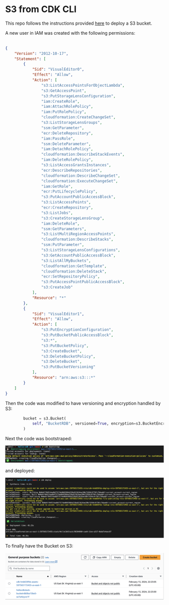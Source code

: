 # S3 from CDK CLI

This repo follows the instructions provided [here](https://docs.aws.amazon.com/cdk/v2/guide/hello_world.html) to deploy a S3 bucket.

A new user in IAM was created with the following permissions:

```json

{
	"Version": "2012-10-17",
	"Statement": [
		{
			"Sid": "VisualEditor0",
			"Effect": "Allow",
			"Action": [
				"s3:ListAccessPointsForObjectLambda",
				"s3:GetAccessPoint",
				"s3:PutStorageLensConfiguration",
				"iam:CreateRole",
				"iam:AttachRolePolicy",
				"iam:PutRolePolicy",
				"cloudformation:CreateChangeSet",
				"s3:ListStorageLensGroups",
				"ssm:GetParameter",
				"ecr:DeleteRepository",
				"iam:PassRole",
				"ssm:DeleteParameter",
				"iam:DetachRolePolicy",
				"cloudformation:DescribeStackEvents",
				"iam:DeleteRolePolicy",
				"s3:ListAccessGrantsInstances",
				"ecr:DescribeRepositories",
				"cloudformation:DescribeChangeSet",
				"cloudformation:ExecuteChangeSet",
				"iam:GetRole",
				"ecr:PutLifecyclePolicy",
				"s3:PutAccountPublicAccessBlock",
				"s3:ListAccessPoints",
				"ecr:CreateRepository",
				"s3:ListJobs",
				"s3:CreateStorageLensGroup",
				"iam:DeleteRole",
				"ssm:GetParameters",
				"s3:ListMultiRegionAccessPoints",
				"cloudformation:DescribeStacks",
				"ssm:PutParameter",
				"s3:ListStorageLensConfigurations",
				"s3:GetAccountPublicAccessBlock",
				"s3:ListAllMyBuckets",
				"cloudformation:GetTemplate",
				"cloudformation:DeleteStack",
				"ecr:SetRepositoryPolicy",
				"s3:PutAccessPointPublicAccessBlock",
				"s3:CreateJob"
			],
			"Resource": "*"
		},
		{
			"Sid": "VisualEditor1",
			"Effect": "Allow",
			"Action": [
				"s3:PutEncryptionConfiguration",
				"s3:PutBucketPublicAccessBlock",
				"s3:*",
				"s3:PutBucketPolicy",
				"s3:CreateBucket",
				"s3:DeleteBucketPolicy",
				"s3:DeleteBucket",
				"s3:PutBucketVersioning"
			],
			"Resource": "arn:aws:s3:::*"
		}
	]
}
```

Then the code was modified to have versioning and encryption handled by S3:

```python
        bucket = s3.Bucket(
            self, "BucketRDB", versioned=True, encryption=s3.BucketEncryption.S3_MANAGED
        )
```
Next the code was bootstraped:

![Bootstraping](static/bootstrap.png)

and deployed:

![Deployment](static/deploy.png)

To finally have the Bucket on S3:

![Buckets](static/buckets.png)